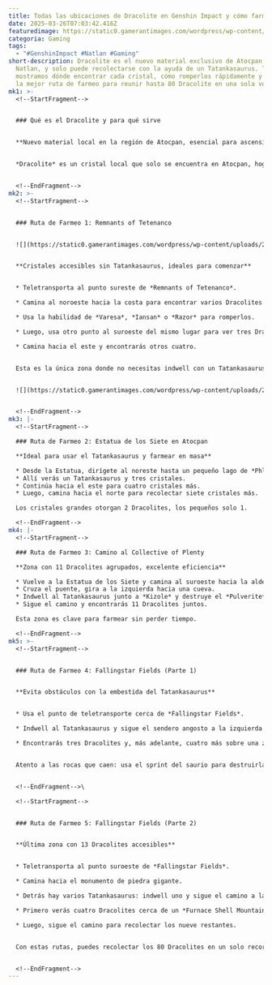 ```yaml
---
title: Todas las ubicaciones de Dracolite en Genshin Impact y cómo farmearlas rápido
date: 2025-03-26T07:03:42.416Z
featuredimage: https://static0.gamerantimages.com/wordpress/wp-content/uploads/2025/03/genshin-impact-dracolite-location.jpg?q=70&fit=crop&w=1140&h=&dpr=1
categoria: Gaming
tags:
  - "#GenshinImpact #Natlan #Gaming"
short-description: Dracolite es el nuevo material exclusivo de Atocpan en
  Natlan, y solo puede recolectarse con la ayuda de un Tatankasaurus. Te
  mostramos dónde encontrar cada cristal, cómo romperlos rápidamente y cuál es
  la mejor ruta de farmeo para reunir hasta 80 Dracolite en una sola vuelta.
mk1: >-
  <!--StartFragment-->


  ### Qué es el Dracolite y para qué sirve


  **Nuevo material local en la región de Atocpan, esencial para ascensiones**


  *Dracolite* es un cristal local que solo se encuentra en Atocpan, hogar de la tribu "Collective of Plenty". Se utiliza para ascender a ciertos personajes en Genshin Impact y tiene una mecánica especial de recolección: solo puedes obtenerlo al romper cristales usando un Tatankasaurus o habilidades específicas como la de Razor. Cada cristal tarda 48 horas en reaparecer, así que optimiza tu ruta.


  <!--EndFragment-->
mk2: >-
  <!--StartFragment-->


  ### Ruta de Farmeo 1: Remnants of Tetenanco


  ![](https://static0.gamerantimages.com/wordpress/wp-content/uploads/2025/03/genshin-impact-dracolite-locations-farming-route-1.jpg?q=49&fit=crop&w=825&dpr=2)


  **Cristales accesibles sin Tatankasaurus, ideales para comenzar**


  * Teletransporta al punto sureste de *Remnants of Tetenanco*.

  * Camina al noroeste hacia la costa para encontrar varios Dracolites.

  * Usa la habilidad de *Varesa*, *Iansan* o *Razor* para romperlos.

  * Luego, usa otro punto al suroeste del mismo lugar para ver tres Dracolites.

  * Camina hacia el este y encontrarás otros cuatro.


  Esta es la única zona donde no necesitas indwell con un Tatankasaurus.


  ![](https://static0.gamerantimages.com/wordpress/wp-content/uploads/2025/03/genshin-impact-dracolite-locations-farming-route-2.jpg?q=49&fit=crop&w=825&dpr=2)


  <!--EndFragment-->
mk3: |-
  <!--StartFragment-->

  ### Ruta de Farmeo 2: Estatua de los Siete en Atocpan

  **Ideal para usar el Tatankasaurus y farmear en masa**

  * Desde la Estatua, dirígete al noreste hasta un pequeño lago de *Phlogiston*.
  * Allí verás un Tatankasaurus y tres cristales.
  * Continúa hacia el este para cuatro cristales más.
  * Luego, camina hacia el norte para recolectar siete cristales más.

  Los cristales grandes otorgan 2 Dracolites, los pequeños solo 1.

  <!--EndFragment-->
mk4: |-
  <!--StartFragment-->

  ### Ruta de Farmeo 3: Camino al Collective of Plenty

  **Zona con 11 Dracolites agrupados, excelente eficiencia**

  * Vuelve a la Estatua de los Siete y camina al suroeste hacia la aldea.
  * Cruza el puente, gira a la izquierda hacia una cueva.
  * Indwell al Tatankasaurus junto a *Kizole* y destruye el *Pulverite*.
  * Sigue el camino y encontrarás 11 Dracolites juntos.

  Esta zona es clave para farmear sin perder tiempo.

  <!--EndFragment-->
mk5: >-
  <!--StartFragment-->


  ### Ruta de Farmeo 4: Fallingstar Fields (Parte 1)


  **Evita obstáculos con la embestida del Tatankasaurus**


  * Usa el punto de teletransporte cerca de *Fallingstar Fields*.

  * Indwell al Tatankasaurus y sigue el sendero angosto a la izquierda.

  * Encontrarás tres Dracolites y, más adelante, cuatro más sobre una zona elevada.


  Atento a las rocas que caen: usa el sprint del saurio para destruirlas.


  <!--EndFragment-->\

  <!--StartFragment-->


  ### Ruta de Farmeo 5: Fallingstar Fields (Parte 2)


  **Última zona con 13 Dracolites accesibles**


  * Teletransporta al punto suroeste de *Fallingstar Fields*.

  * Camina hacia el monumento de piedra gigante.

  * Detrás hay varios Tatankasaurus: indwell uno y sigue el camino a la izquierda.

  * Primero verás cuatro Dracolites cerca de un *Furnace Shell Mountain Weasel*.

  * Luego, sigue el camino para recolectar los nueve restantes.


  Con estas rutas, puedes recolectar los 80 Dracolites en un solo recorrido eficiente.


  <!--EndFragment-->
---
```

